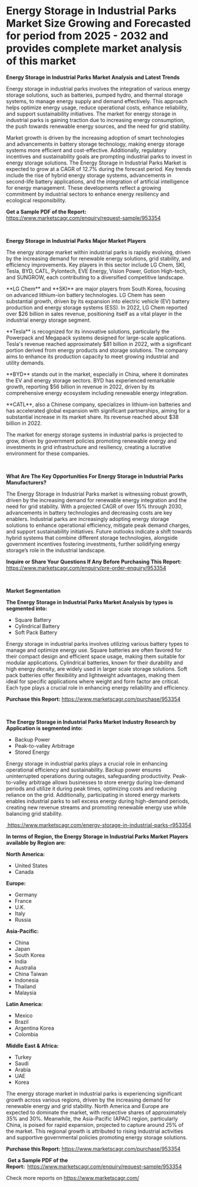 <p><h1>Energy Storage in Industrial Parks Market Size Growing and Forecasted for period from 2025 - 2032 and provides complete market analysis of this market</h1></p><p><strong>Energy Storage in Industrial Parks Market Analysis and Latest Trends</strong></p>
<p><p>Energy storage in industrial parks involves the integration of various energy storage solutions, such as batteries, pumped hydro, and thermal storage systems, to manage energy supply and demand effectively. This approach helps optimize energy usage, reduce operational costs, enhance reliability, and support sustainability initiatives. The market for energy storage in industrial parks is gaining traction due to increasing energy consumption, the push towards renewable energy sources, and the need for grid stability.</p><p>Market growth is driven by the increasing adoption of smart technologies and advancements in battery storage technology, making energy storage systems more efficient and cost-effective. Additionally, regulatory incentives and sustainability goals are prompting industrial parks to invest in energy storage solutions. The Energy Storage in Industrial Parks Market is expected to grow at a CAGR of 12.7% during the forecast period. Key trends include the rise of hybrid energy storage systems, advancements in second-life battery applications, and the integration of artificial intelligence for energy management. These developments reflect a growing commitment by industrial sectors to enhance energy resiliency and ecological responsibility.</p></p>
<p><strong>Get a Sample PDF of the Report:&nbsp;</strong> <a href="https://www.marketscagr.com/enquiry/request-sample/953354?utm_campaign=3442&utm_medium=2&utm_source=Github&utm_content=ia&utm_term=07042025&utm_id=energy-storage-in-industrial-parks">https://www.marketscagr.com/enquiry/request-sample/953354</a></p>
<p>&nbsp;</p>
<p><strong>Energy Storage in Industrial Parks Major Market Players</strong></p>
<p><p>The energy storage market within industrial parks is rapidly evolving, driven by the increasing demand for renewable energy solutions, grid stability, and efficiency improvements. Key players in this sector include LG Chem, SKI, Tesla, BYD, CATL, Pylontech, EVE Energy, Vision Power, Gotion High-tech, and SUNGROW, each contributing to a diversified competitive landscape.</p><p>**LG Chem** and **SKI** are major players from South Korea, focusing on advanced lithium-ion battery technologies. LG Chem has seen substantial growth, driven by its expansion into electric vehicle (EV) battery production and energy storage systems (ESS). In 2022, LG Chem reported over $26 billion in sales revenue, positioning itself as a vital player in the industrial energy storage segment.</p><p>**Tesla** is recognized for its innovative solutions, particularly the Powerpack and Megapack systems designed for large-scale applications. Tesla's revenue reached approximately $81 billion in 2022, with a significant portion derived from energy products and storage solutions. The company aims to enhance its production capacity to meet growing industrial and utility demands.</p><p>**BYD** stands out in the market, especially in China, where it dominates the EV and energy storage sectors. BYD has experienced remarkable growth, reporting $56 billion in revenue in 2022, driven by its comprehensive energy ecosystem including renewable energy integration.</p><p>**CATL**, also a Chinese company, specializes in lithium-ion batteries and has accelerated global expansion with significant partnerships, aiming for a substantial increase in its market share. Its revenue reached about $38 billion in 2022.</p><p>The market for energy storage systems in industrial parks is projected to grow, driven by government policies promoting renewable energy and investments in grid infrastructure and resiliency, creating a lucrative environment for these companies.</p></p>
<p>&nbsp;</p>
<p><strong>What Are The Key Opportunities For Energy Storage in Industrial Parks Manufacturers?</strong></p>
<p><p>The Energy Storage in Industrial Parks market is witnessing robust growth, driven by the increasing demand for renewable energy integration and the need for grid stability. With a projected CAGR of over 15% through 2030, advancements in battery technologies and decreasing costs are key enablers. Industrial parks are increasingly adopting energy storage solutions to enhance operational efficiency, mitigate peak demand charges, and support sustainability initiatives. Future outlooks indicate a shift towards hybrid systems that combine different storage technologies, alongside government incentives fostering investments, further solidifying energy storage’s role in the industrial landscape.</p></p>
<p><strong>Inquire or Share Your Questions If Any Before Purchasing This Report:</strong> <a href="https://www.marketscagr.com/enquiry/pre-order-enquiry/953354?utm_campaign=3442&utm_medium=2&utm_source=Github&utm_content=ia&utm_term=07042025&utm_id=energy-storage-in-industrial-parks">https://www.marketscagr.com/enquiry/pre-order-enquiry/953354</a></p>
<p>&nbsp;</p>
<p><strong>Market Segmentation</strong></p>
<p><strong>The Energy Storage in Industrial Parks Market Analysis by types is segmented into:</strong></p>
<p><ul><li>Square Battery</li><li>Cylindrical Battery</li><li>Soft Pack Battery</li></ul></p>
<p><p>Energy storage in industrial parks involves utilizing various battery types to manage and optimize energy use. Square batteries are often favored for their compact design and efficient space usage, making them suitable for modular applications. Cylindrical batteries, known for their durability and high energy density, are widely used in larger scale storage solutions. Soft pack batteries offer flexibility and lightweight advantages, making them ideal for specific applications where weight and form factor are critical. Each type plays a crucial role in enhancing energy reliability and efficiency.</p></p>
<p><strong>Purchase this Report:&nbsp;</strong><a href="https://www.marketscagr.com/purchase/953354?utm_campaign=3442&utm_medium=2&utm_source=Github&utm_content=ia&utm_term=07042025&utm_id=energy-storage-in-industrial-parks">https://www.marketscagr.com/purchase/953354</a></p>
<p>&nbsp;</p>
<p><strong>The Energy Storage in Industrial Parks Market Industry Research by Application is segmented into:</strong></p>
<p><ul><li>Backup Power</li><li>Peak-to-valley Arbitrage</li><li>Stored Energy</li></ul></p>
<p><p>Energy storage in industrial parks plays a crucial role in enhancing operational efficiency and sustainability. Backup power ensures uninterrupted operations during outages, safeguarding productivity. Peak-to-valley arbitrage allows businesses to store energy during low-demand periods and utilize it during peak times, optimizing costs and reducing reliance on the grid. Additionally, participating in stored energy markets enables industrial parks to sell excess energy during high-demand periods, creating new revenue streams and promoting renewable energy use while balancing grid stability.</p></p>
<p><a href="https://www.marketscagr.com/energy-storage-in-industrial-parks-r953354?utm_campaign=3442&utm_medium=2&utm_source=Github&utm_content=ia&utm_term=07042025&utm_id=energy-storage-in-industrial-parks">&nbsp;https://www.marketscagr.com/energy-storage-in-industrial-parks-r953354</a></p>
<p><strong>In terms of Region, the Energy Storage in Industrial Parks Market Players available by Region are:</strong></p>
<p>
    <p> <strong> North America: </strong>
        <ul>
            <li>United States</li>
            <li>Canada</li>
        </ul>
        </p> 
    <p> <strong> Europe: </strong>
        <ul>
            <li>Germany</li>
            <li>France</li>
            <li>U.K.</li>
            <li>Italy</li>
            <li>Russia</li>
        </ul>
        </p> 
    <p> <strong> Asia-Pacific: </strong>
        <ul>
            <li>China</li>
            <li>Japan</li>
            <li>South Korea</li>
            <li>India</li>
            <li>Australia</li>
            <li>China Taiwan</li>
            <li>Indonesia</li>
            <li>Thailand</li>
            <li>Malaysia</li>
        </ul>
        </p> 
    <p> <strong> Latin America: </strong>
        <ul>
            <li>Mexico</li>
            <li>Brazil</li>
            <li>Argentina Korea</li>
            <li>Colombia</li>
        </ul>
        </p> 
    <p> <strong> Middle East & Africa: </strong>
        <ul>
            <li>Turkey</li>
            <li>Saudi</li>
            <li>Arabia</li>
            <li>UAE</li>
            <li>Korea</li>
        </ul>
    </p>
    </p>
<p><p>The energy storage market in industrial parks is experiencing significant growth across various regions, driven by the increasing demand for renewable energy and grid stability. North America and Europe are expected to dominate the market, with respective shares of approximately 35% and 30%. Meanwhile, the Asia-Pacific (APAC) region, particularly China, is poised for rapid expansion, projected to capture around 25% of the market. This regional growth is attributed to rising industrial activities and supportive governmental policies promoting energy storage solutions.</p></p>
<p><strong>Purchase this Report: </strong><a href="https://www.marketscagr.com/purchase/953354?utm_campaign=3442&utm_medium=2&utm_source=Github&utm_content=ia&utm_term=07042025&utm_id=energy-storage-in-industrial-parks">https://www.marketscagr.com/purchase/953354</a></p>
<p>&nbsp;<strong>Get a Sample PDF of the Report:&nbsp;&nbsp;</strong><a href="https://www.marketscagr.com/enquiry/request-sample/953354?utm_campaign=3442&utm_medium=2&utm_source=Github&utm_content=ia&utm_term=07042025&utm_id=energy-storage-in-industrial-parks">https://www.marketscagr.com/enquiry/request-sample/953354</a></p>
<p><strong></strong></p>
<p>Check more reports on <a href="https://www.marketscagr.com/?utm_campaign=3442&utm_medium=2&utm_source=Github&utm_content=ia&utm_term=07042025&utm_id=energy-storage-in-industrial-parks">https://www.marketscagr.com/</a></p>